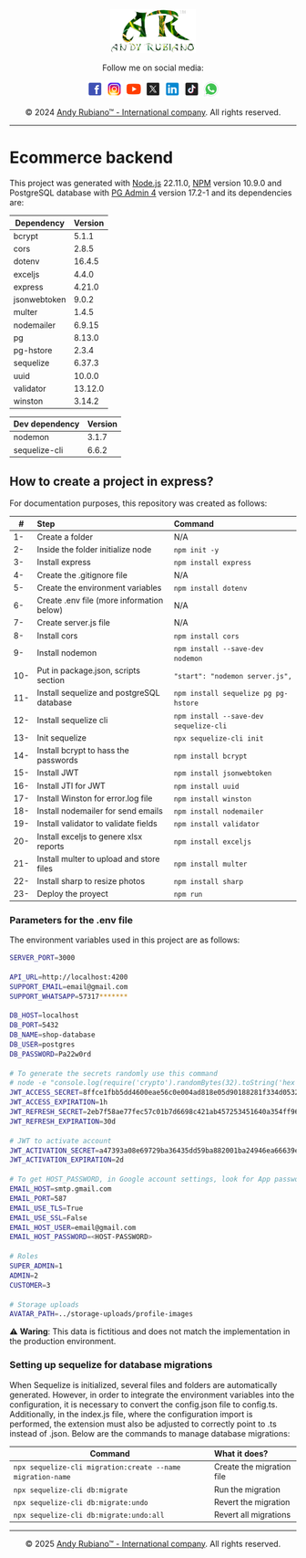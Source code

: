 <p align="center">
    <a href="https://YouTube.com/@RubianoAndy" target="_blank">
        <img src="https://raw.githubusercontent.com/RubianoAndy/App_images/main/Logo.png" width="150">
    </a>
</p>

<div align="center">
    <p>
        Follow me on social media:
    </p>
    <!-- URL de descarga de íconos tamaño 48px X 48px https://iconos8.es/icons/set/social-media -->
    <a style="text-decoration: none;" href="https://www.facebook.com/RubianoAndy" target="_blank">
        <img src="https://raw.githubusercontent.com/RubianoAndy/App_images/main/Facebook.png" alt="Facebook" style="width: 30px; height: auto;">
    </a>
    <a style="text-decoration: none;" href="https://www.instagram.com/RubianoAndy" target="_blank">
        <img src="https://raw.githubusercontent.com/RubianoAndy/App_images/main/Instagram.png" alt="Instagram" style="width: 30px; height: auto;">
    </a>
    <a style="text-decoration: none;" href="https://www.youtube.com/@RubianoAndy" target="_blank">
        <img src="https://raw.githubusercontent.com/RubianoAndy/App_images/main/YouTube.png" alt="YouTube" style="width: 30px; height: auto;">
    </a>
    <a style="text-decoration: none;" href="https://www.x.com/RubianoAndy" target="_blank">
        <img src="https://raw.githubusercontent.com/RubianoAndy/App_images/main/X.png" alt="X (Twitter)" style="width: 30px; height: auto;">
    </a>
    <a style="text-decoration: none;" href="https://www.linkedin.com/company/andyrubiano" target="_blank">
        <img src="https://raw.githubusercontent.com/RubianoAndy/App_images/main/LinkedIn.png" alt="LinkedIn" style="width: 30px; height: auto;">
    </a>
    <a style="text-decoration: none;" href="https://www.tiktok.com/@RubianoAndy" target="_blank">
        <img src="https://raw.githubusercontent.com/RubianoAndy/App_images/main/TikTok.png" alt="TikTok" style="width: 30px; height: auto;">
    </a>
    <a style="text-decoration: none;" href="https://wa.me/573178737226" target="_blank">
        <img src="https://raw.githubusercontent.com/RubianoAndy/App_images/main/WhatsApp.png" alt="WhatsApp" style="width: 30px; height: auto;">
    </a>
</div>

<p align="center">
    &copy; 2024 <a href="https://YouTube.com/@RubianoAndy" target="_blank" class="hover:underline">Andy Rubiano™ - International company</a>. All rights reserved.
</p>

<hr>

# Ecommerce backend

This project was generated with [Node.js](https://nodejs.org/en) 22.11.0, [NPM](https://nodejs.org/en) version 10.9.0 
and PostgreSQL database with [PG Admin 4](https://www.postgresql.org/) version 17.2-1 and its dependencies are:

| Dependency   | Version |
| ------------ | :------ |
| bcrypt       | 5.1.1   |
| cors         | 2.8.5   |
| dotenv       | 16.4.5  |
| exceljs      | 4.4.0   |
| express      | 4.21.0  |
| jsonwebtoken | 9.0.2   |
| multer       | 1.4.5   |
| nodemailer   | 6.9.15  |
| pg           | 8.13.0  |
| pg-hstore    | 2.3.4   |
| sequelize    | 6.37.3  |
| uuid         | 10.0.0  |
| validator    | 13.12.0 |
| winston      | 3.14.2  |

| Dev dependency   | Version |
| ---------------- | :------ |
| nodemon          | 3.1.7   |
| sequelize-cli    | 6.6.2   |

## How to create a project in express?

For documentation purposes, this repository was created as follows:

|  #  | Step                                        | Command                                |
| --- | :------------------------------------------ | :------------------------------------- |
| 1-  | Create a folder                             | N/A                                    |
| 2-  | Inside the folder initialize node           | `npm init -y`                          |
| 3-  | Install express                             | `npm install express`                  |
| 4-  | Create the .gitignore file                  | N/A                                    |
| 5-  | Create the environment variables            | `npm install dotenv`                   |
| 6-  | Create .env file (more information below)   | N/A                                    |
| 7-  | Create server.js file                       | N/A                                    |
| 8-  | Install cors                                | `npm install cors`                     |
| 9-  | Install nodemon                             | `npm install --save-dev nodemon`       |
| 10- | Put in package.json, scripts section        | `"start": "nodemon server.js",`        |
| 11- | Install sequelize and postgreSQL database   | `npm install sequelize pg pg-hstore`   |
| 12- | Install sequelize cli                       | `npm install --save-dev sequelize-cli` |
| 13- | Init sequelize                              | `npx sequelize-cli init`               |
| 14- | Install bcrypt to hass the passwords        | `npm install bcrypt`                   |
| 15- | Install JWT                                 | `npm install jsonwebtoken`             |
| 16- | Install JTI for JWT                         | `npm install uuid`                     |
| 17- | Install Winston for error.log file          | `npm install winston`                  |
| 18- | Install nodemailer for send emails          | `npm install nodemailer`               |
| 19- | Install validator to validate fields        | `npm install validator`                |
| 20- | Install exceljs to genere xlsx reports      | `npm install exceljs`                  |
| 21- | Install multer to upload and store files    | `npm install multer`                   |
| 22- | Install sharp to resize photos              | `npm install sharp`                    |
| 23- | Deploy the proyect                          | `npm run`                              |

### Parameters for the .env file

The environment variables used in this project are as follows:

```sh
SERVER_PORT=3000

API_URL=http://localhost:4200
SUPPORT_EMAIL=email@gmail.com
SUPPORT_WHATSAPP=57317*******

DB_HOST=localhost
DB_PORT=5432
DB_NAME=shop-database
DB_USER=postgres
DB_PASSWORD=Pa22w0rd

# To generate the secrets randomly use this command
# node -e "console.log(require('crypto').randomBytes(32).toString('hex'));"
JWT_ACCESS_SECRET=8ffce1fbb5dd4600eae56c0e004ad818e05d90188281f334d053275dcd9aa415
JWT_ACCESS_EXPIRATION=1h
JWT_REFRESH_SECRET=2eb7f58ae77fec57c01b7d6698c421ab457253451640a354ff9620cf77a5fad6
JWT_REFRESH_EXPIRATION=30d

# JWT to activate account
JWT_ACTIVATION_SECRET=a47393a08e69729ba36435dd59ba882001ba24946ea66639eeae9c5495846b76
JWT_ACTIVATION_EXPIRATION=2d

# To get HOST_PASSWORD, in Google account settings, look for App passwords (IMPORTANT ENABLE 2-STEP VERIFICATION)
EMAIL_HOST=smtp.gmail.com
EMAIL_PORT=587
EMAIL_USE_TLS=True
EMAIL_USE_SSL=False
EMAIL_HOST_USER=email@gmail.com
EMAIL_HOST_PASSWORD=<HOST-PASSWORD>

# Roles
SUPER_ADMIN=1
ADMIN=2
CUSTOMER=3

# Storage uploads
AVATAR_PATH=../storage-uploads/profile-images
```

⚠️ **Waring**: This data is fictitious and does not match the implementation in the production environment.

### Setting up sequelize for database migrations

When Sequelize is initialized, several files and folders are automatically generated. However, in order to integrate the environment variables into the configuration, it is necessary to convert the config.json file to config.ts. Additionally, in the index.js file, where the configuration import is performed, the extension must also be adjusted to correctly point to .ts instead of .json. Below are the commands to manage database migrations:

| Command                                                    | What it does?             |
| ---------------------------------------------------------- | :------------------------ |
| `npx sequelize-cli migration:create --name migration-name` | Create the migration file |
| `npx sequelize-cli db:migrate`                             | Run the migration         |
| `npx sequelize-cli db:migrate:undo`                        | Revert the migration      |
| `npx sequelize-cli db:migrate:undo:all`                    | Revert all migrations     |

<hr>

<p align="center">
    &copy; 2025 <a href="https://YouTube.com/@RubianoAndy" target="_blank" class="hover:underline">Andy Rubiano™ - International company</a>. All rights reserved.
</p>